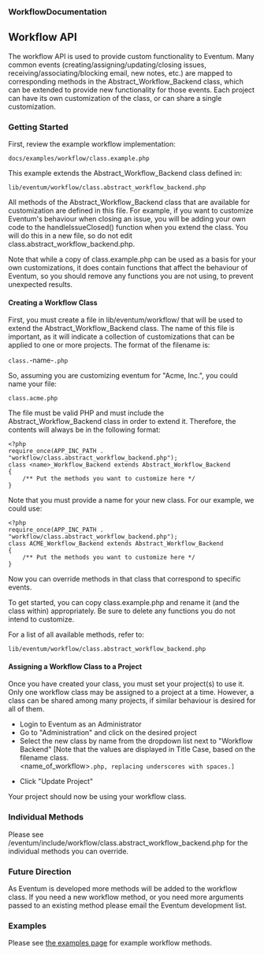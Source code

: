 ### WorkflowDocumentation

## Workflow API

The workflow API is used to provide custom functionality to Eventum. Many common events (creating/assigning/updating/closing issues, receiving/associating/blocking email, new notes, etc.) are mapped to corresponding methods in the Abstract_Workflow_Backend class, which can be extended to provide new functionality for those events. Each project can have its own customization of the class, or can share a single customization.

### Getting Started

First, review the example workflow implementation:

`docs/examples/workflow/class.example.php`

This example extends the Abstract_Workflow_Backend class defined in:

`lib/eventum/workflow/class.abstract_workflow_backend.php`

All methods of the Abstract_Workflow_Backend class that are available for customization are defined in this file. For example, if you want to customize Eventum's behaviour when closing an issue, you will be adding your own code to the handleIssueClosed() function when you extend the class. You will do this in a new file, so do not edit class.abstract_workflow_backend.php.

Note that while a copy of class.example.php can be used as a basis for your own customizations, it does contain functions that affect the behaviour of Eventum, so you should remove any functions you are not using, to prevent unexpected results.

#### Creating a Workflow Class

First, you must create a file in lib/eventum/workflow/ that will be used to extend the Abstract_Workflow_Backend class. The name of this file is important, as it will indicate a collection of customizations that can be applied to one or more projects. The format of the filename is:

`class.`-name-`.php`

So, assuming you are customizing eventum for "Acme, Inc.", you could name your file:

`class.acme.php`

The file must be valid PHP and must include the Abstract_Workflow_Backend class in order to extend it. Therefore, the contents will always be in the following format:

    <?php
    require_once(APP_INC_PATH . "workflow/class.abstract_workflow_backend.php");
    class <name>_Workflow_Backend extends Abstract_Workflow_Backend
    {
        /** Put the methods you want to customize here */
    }

Note that you must provide a name for your new class. For our example, we could use:

    <?php
    require_once(APP_INC_PATH . "workflow/class.abstract_workflow_backend.php");
    class ACME_Workflow_Backend extends Abstract_Workflow_Backend
    {
        /** Put the methods you want to customize here */
    }

Now you can override methods in that class that correspond to specific events.

To get started, you can copy class.example.php and rename it (and the class within) appropriately. Be sure to delete any functions you do not intend to customize.

For a list of all available methods, refer to:

`lib/eventum/workflow/class.abstract_workflow_backend.php`

#### Assigning a Workflow Class to a Project

Once you have created your class, you must set your project(s) to use it. Only one workflow class may be assigned to a project at a time. However, a class can be shared among many projects, if similar behaviour is desired for all of them.

-   Login to Eventum as an Administrator
-   Go to "Administration" and click on the desired project
-   Select the new class by name from the dropdown list next to "Workflow Backend" [Note that the values are displayed in Title Case, based on the filename class.<name_of_workflow>`.php, replacing underscores with spaces.]`

*   Click "Update Project"

Your project should now be using your workflow class.

### Individual Methods

Please see /eventum/include/workflow/class.abstract_workflow_backend.php for the individual methods you can override.

### Future Direction

As Eventum is developed more methods will be added to the workflow class. If you need a new workflow method, or you need more arguments passed to an existing method please email the Eventum development list.

### Examples

Please see [the examples page](WorkflowExamples.md) for example workflow methods.
